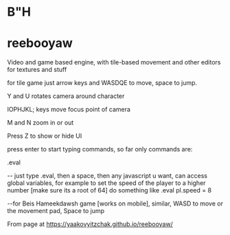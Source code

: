 # B"H
# reebooyaw
Video and game based engine, with tile-based movement and other editors for textures and stuff

for tile game just arrow keys and WASDQE to move, space to jump.

Y and U rotates camera around character

IOPHJKL; keys move focus point of camera

M and N zoom in or out

Press Z to show or hide UI

press enter to start typing commands, so far only commands are: 

.eval 

-- just type .eval, then a space, then any javascript u want, can access global variables, for example to set the speed of the player to a higher number [make sure its a root of 64] do something like .eval pl.speed = 8

--for Beis Hameekdawsh game [works on mobile], similar, WASD to move or the movement pad, Space to jump

From page at https://yaakovyitzchak.github.io/reebooyaw/
